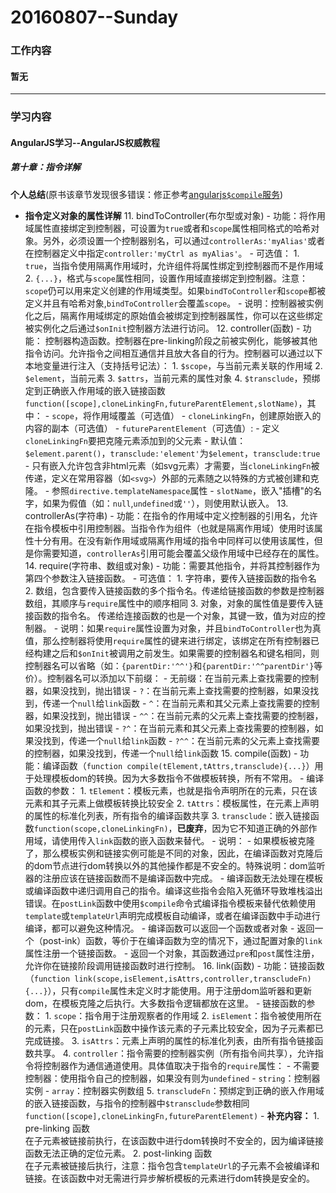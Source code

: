 # 20160807--Sunday

### 工作内容
#### **暂无**

---------------------------------

### 学习内容
#### **AngularJS学习--AngularJS权威教程**

##### 第十章：指令详解

**个人总结**(原书该章节发现很多错误：修正参考[angularjs`$compile`服务](https://docs.angularjs.org/api/ng/service/$compile#))

- **指令定义对象的属性详解**
    11. bindToController(布尔型或对象)
        - 功能：将作用域属性直接绑定到控制器，可设置为`true`或者和`scope`属性相同格式的哈希对象。另外，必须设置一个控制器别名，可以通过`controllerAs:'myAlias'`或者在控制器定义中指定`controller:'myCtrl as myAlias'`。
        - 可选值：
            1. `true`，当指令使用隔离作用域时，允许组件将属性绑定到控制器而不是作用域
            2. `{...}`，格式与`scope`属性相同，设置作用域直接绑定到控制器。注意：`scope`仍可以用来定义创建的作用域类型。如果`bindToController`和`scope`都被定义并且有哈希对象,`bindToController`会覆盖`scope`。
        - 说明：控制器被实例化之后，隔离作用域绑定的原始值会被绑定到控制器属性，你可以在这些绑定被实例化之后通过`$onInit`控制器方法进行访问。
    12. controller(函数)
        - 功能： 控制器构造函数。控制器在pre-linking阶段之前被实例化，能够被其他指令访问。允许指令之间相互通信并且放大各自的行为。控制器可以通过以下本地变量进行注入（支持括号记法）：
            1. `$scope`，与当前元素关联的作用域
            2. `$element`，当前元素
            3. `$attrs`，当前元素的属性对象
            4. `$transclude`，预绑定到正确嵌入作用域的嵌入链接函数`function([scope],cloneLinkingFn,futureParentElement,slotName)`，其中：
                - `scope`，将作用域覆盖（可选值）
                - `cloneLinkingFn`，创建原始嵌入的内容的副本（可选值）
                - `futureParentElement`（可选值）:
                    - 定义`cloneLinkingFn`要把克隆元素添加到的父元素
                    - 默认值：`$element.parent()`，`transclude:'element'`为`$element`，`transclude:true`
                    - 只有嵌入允许包含非html元素（如svg元素）才需要，当`cloneLinkingFn`被传递，定义在常用容器（如`<svg>`）外部的元素随之以特殊的方式被创建和克隆。
                    - 参照`directive.templateNamespace`属性
                - `slotName`，嵌入"插槽"的名字，如果为假值（如：`null`,`undefined`或`''`），则使用默认嵌入。
    13. controllerAs(字符串)
        - 功能：在指令的作用域中定义控制器的引用名，允许在指令模板中引用控制器。当指令作为组件（也就是隔离作用域）使用时该属性十分有用。在没有新作用域或隔离作用域的指令中同样可以使用该属性，但是你需要知道，`controllerAs`引用可能会覆盖父级作用域中已经存在的属性。
    14. require(字符串、数组或对象)
        -  功能：需要其他指令，并将其控制器作为第四个参数注入链接函数。
        - 可选值：
            1. 字符串，要传入链接函数的指令名
            2. 数组，包含要传入链接函数的多个指令名。传递给链接函数的参数是控制器数组，其顺序与`require`属性中的顺序相同
            3. 对象，对象的属性值是要传入链接函数的指令名。 传递给连接函数的也是一个对象，其键一致，值为对应的控制器。
        - 说明：如果`require`属性设置为对象，并且`bindToController`也为真值，那么控制器将使用`require`属性的键来进行绑定，该绑定在所有控制器已经构建之后和`$onInit`被调用之前发生。如果需要的控制器名和键名相同，则控制器名可以省略（如：`{parentDir:'^^'}`和`{parentDir:'^^parentDir'}`等价）。控制器名可以添加以下前缀：
            - 无前缀：在当前元素上查找需要的控制器，如果没找到，抛出错误
            - `?`：在当前元素上查找需要的控制器，如果没找到，传递一个`null`给`link`函数
            - `^`：在当前元素和其父元素上查找需要的控制器，如果没找到，抛出错误
            - `^^`：在当前元素的父元素上查找需要的控制器，如果没找到，抛出错误
            - `?^`：在当前元素和其父元素上查找需要的控制器，如果没找到，传递一个`null`给`link`函数
            - `?^^`：在当前元素的父元素上查找需要的控制器，如果没找到，传递一个`null`给`link`函数
    15. compile(函数)
        - 功能：编译函数（`function compile(tElement,tAttrs,transclude){...}`）用于处理模板dom的转换。因为大多数指令不做模板转换，所有不常用。
        - 编译函数的参数：
            1. `tElement`：模板元素，也就是指令声明所在的元素，只在该元素和其子元素上做模板转换比较安全
            2. `tAttrs`：模板属性，在元素上声明的属性的标准化列表，所有指令的编译函数共享
            3. `transclude`：嵌入链接函数`function(scope,cloneLinkingFn)`，**已废弃**，因为它不知道正确的外部作用域，请使用传入`link`函数的嵌入函数来替代。
        - 说明：
            - 如果模板被克隆了，那么模板实例和链接实例可能是不同的对象，因此，在编译函数对克隆后的dom节点进行dom转换以外的其他操作都是不安全的。特殊说明：dom监听器的注册应该在链接函数而不是编译函数中完成。
            - 编译函数无法处理在模板或编译函数中递归调用自己的指令。编译这些指令会陷入死循环导致堆栈溢出错误。在`postLink`函数中使用`$compile`命令式编译指令模板来替代依赖使用`template`或`templateUrl`声明完成模板自动编译，或者在编译函数中手动进行编译，都可以避免这种情况。
            - 编译函数可以返回一个函数或者对象
                - 返回一个（post-ink）函数，等价于在编译函数为空的情况下，通过配置对象的`link`属性注册一个链接函数。
                - 返回一个对象，其函数通过`pre`和`post`属性注册，允许你在链接阶段调用链接函数时进行控制。
    16. link(函数)
        - 功能：链接函数（`function link(scope,isElement,isAttrs,controller,transcludeFn){...}`），只有`compile`属性未定义时才能使用。用于注册dom监听器和更新dom，在模板克隆之后执行。大多数指令逻辑都放在这里。
        - 链接函数的参数：
            1. `scope`：指令用于注册观察者的作用域
            2. `isElement`：指令被使用所在的元素，只在`postLink`函数中操作该元素的子元素比较安全，因为子元素都已完成链接。
            3. `isAttrs`：元素上声明的属性的标准化列表，由所有指令链接函数共享。
            4. `controller`：指令需要的控制器实例（所有指令间共享），允许指令将控制器作为通信通道使用。具体值取决于指令的`require`属性：
                - 不需要控制器：使用指令自己的控制器，如果没有则为`undefined`
                - `string`：控制器实例
                - `array`：控制器实例数组
            5. `transcludeFn`：预绑定到正确的嵌入作用域的嵌入链接函数，与指令的控制器中`$transclude`参数相同`function([scope],cloneLinkingFn,futureParentElement)`
        - **补充内容：**
            1. pre-linking 函数  
                在子元素被链接前执行，在该函数中进行dom转换时不安全的，因为编译链接函数无法正确的定位元素。
            2. post-linking 函数  
                在子元素被链接后执行，注意：指令包含`templateUrl`的子元素不会被编译和链接。在该函数中对无需进行异步解析模板的元素进行dom转换是安全的。

